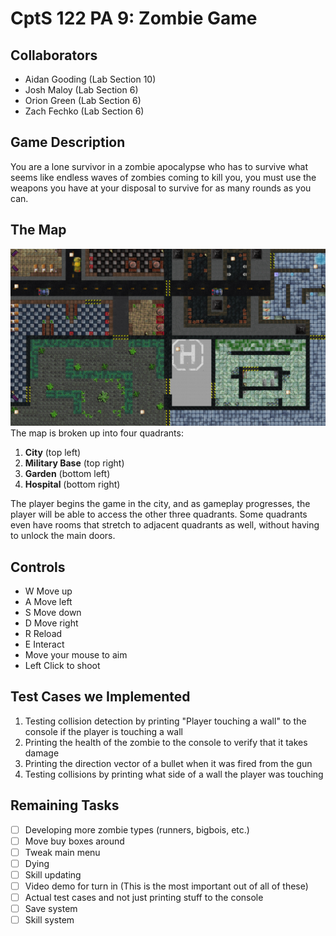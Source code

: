 # CptS 122 PA 9: Zombie Game

## Collaborators
- Aidan Gooding (Lab Section 10)
- Josh Maloy (Lab Section 6)
- Orion Green (Lab Section 6)
- Zach Fechko (Lab Section 6)

## Game Description
You are a lone survivor in a zombie apocalypse who has to survive what seems like endless waves of zombies coming to kill you, you must use the weapons you have at your disposal to survive for as many rounds as you can.

## The Map
![The map](readmeImages/map.png)
The map is broken up into four quadrants:
1. **City** (top left)
2. **Military Base** (top right)
3. **Garden** (bottom left)
4. **Hospital** (bottom right)


The player begins the game in the city, and as gameplay progresses, the player will be able to access the other three quadrants. Some quadrants even have rooms that stretch to adjacent quadrants as well, without having to unlock the main doors.

## Controls
- W Move up
- A Move left
- S Move down
- D Move right
- R Reload
- E Interact
- Move your mouse to aim
- Left Click to shoot

## Test Cases we Implemented
1. Testing collision detection by printing "Player touching a wall" to the console if the player is touching a wall
2. Printing the health of the zombie to the console to verify that it takes damage
3. Printing the direction vector of a bullet when it was fired from the gun
4. Testing collisions by printing what side of a wall the player was touching

## Remaining Tasks
- [ ] Developing more zombie types (runners, bigbois, etc.)
- [ ] Move buy boxes around
- [ ] Tweak main menu
- [ ] Dying
- [ ] Skill updating
- [ ] Video demo for turn in (This is the most important out of all of these)
- [ ] Actual test cases and not just printing stuff to the console
- [ ] Save system
- [ ] Skill system
